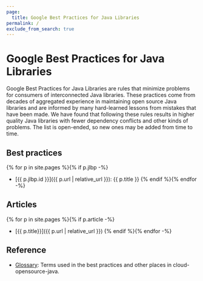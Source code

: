 ```yaml
---
page:
  title: Google Best Practices for Java Libraries
permalink: /
exclude_from_search: true
---
```


# Google Best Practices for Java Libraries

Google Best Practices for Java Libraries are rules that minimize
problems for consumers of interconnected Java libraries. These practices come
from decades of aggregated experience in maintaining open source Java libraries
and are informed by many hard-learned lessons from mistakes that have been
made. We have found that following these rules results in higher quality
Java libraries with fewer dependency conflicts and other kinds of problems. The
list is open-ended, so new ones may be added from time to time.

## Best practices

{% for p in site.pages %}{% if p.jlbp -%}
- [{{ p.jlbp.id }}]({{ p.url | relative_url }}): {{ p.title }}
{% endif %}{% endfor -%}

## Articles

{% for p in site.pages %}{% if p.article -%}
- [{{ p.title}}]({{ p.url | relative_url }})
{% endif %}{% endfor -%}

## Reference

- [Glossary](glossary.md): Terms used in the best practices and other places in
  cloud-opensource-java.
